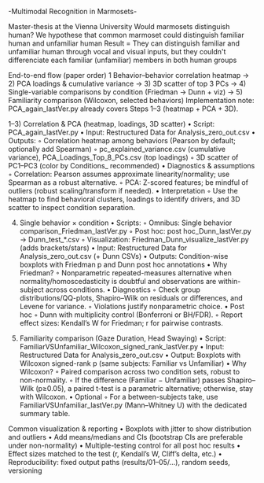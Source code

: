 -Multimodal Recognition in Marmosets-

Master-thesis at the Vienna University
Would marmosets distinguish human?
We hypothese that common marmoset could distinguish familiar human and unfamiliar human
Result = They can distinguish familiar and unfamiliar human through vocal and visual inputs, but they couldn't differenciate each familiar (unfamiliar) members in both human groups


End-to-end flow (paper order)
	1	Behavior–behavior correlation heatmap → 2) PCA loadings & cumulative variance → 3) 3D scatter of top 3 PCs → 4) Single-variable comparisons by condition (Friedman → Dunn + viz) → 5) Familiarity comparison (Wilcoxon, selected behaviors)
Implementation note: PCA_again_lastVer.py already covers Steps 1–3 (heatmap + PCA + 3D).

1–3) Correlation & PCA (heatmap, loadings, 3D scatter)
	•	Script: PCA_again_lastVer.py
	•	Input: Restructured Data for Analysis_zero_out.csv
	•	Outputs:
	◦	Correlation heatmap among behaviors (Pearson by default; optionally add Spearman)
	◦	pc_explained_variance.csv (cumulative variance), PCA_Loadings_Top_8_PCs.csv (top loadings)
	◦	3D scatter of PC1–PC3 (color by Conditions_ recommended)
	•	Diagnostics & assumptions
	◦	Correlation: Pearson assumes approximate linearity/normality; use Spearman as a robust alternative.
	◦	PCA: Z-scored features; be mindful of outliers (robust scaling/transform if needed).
	•	Interpretation
	◦	Use the heatmap to find behavioral clusters, loadings to identify drivers, and 3D scatter to inspect condition separation.

4) Single behavior × condition
	•	Scripts:
	◦	Omnibus: Single behavior comparison_Friedman_lastVer.py
	◦	Post hoc: post hoc_Dunn_lastVer.py → Dunn_test_*.csv
	◦	Visualization: Friedman_Dunn_visualize_lastVer.py (adds brackets/stars)
	•	Input: Restructured Data for Analysis_zero_out.csv (+ Dunn CSVs)
	•	Outputs: Condition-wise boxplots with Friedman p and Dunn post hoc annotations
	•	Why Friedman?
	◦	Nonparametric repeated-measures alternative when normality/homoscedasticity is doubtful and observations are within-subject across conditions.
	•	Diagnostics
	◦	Check group distributions/QQ-plots, Shapiro–Wilk on residuals or differences, and Levene for variance.
	◦	Violations justify nonparametric choice.
	•	Post hoc
	◦	Dunn with multiplicity control (Bonferroni or BH/FDR).
	◦	Report effect sizes: Kendall’s W for Friedman; r for pairwise contrasts.

5) Familiarity comparison (Gaze Duration, Head Swaying)
	•	Script: FamiliarVSUnfamiliar_Wilcoxon_signed_rank_lastVer.py
	•	Input: Restructured Data for Analysis_zero_out.csv
	•	Output: Boxplots with Wilcoxon signed-rank p (same subjects: Familiar vs Unfamiliar)
	•	Why Wilcoxon?
	◦	Paired comparison across two condition sets, robust to non-normality.
	◦	If the difference (Familiar − Unfamiliar) passes Shapiro–Wilk (p≥0.05), a paired t-test is a parametric alternative; otherwise, stay with Wilcoxon.
	•	Optional
	◦	For a between-subjects take, use FamiliarVSUnfamiliar_lastVer.py (Mann–Whitney U) with the dedicated summary table.

Common visualization & reporting
	•	Boxplots with jitter to show distribution and outliers
	•	Add means/medians and CIs (bootstrap CIs are preferable under non-normality)
	•	Multiple-testing control for all post hoc results
	•	Effect sizes matched to the test (r, Kendall’s W, Cliff’s delta, etc.)
	•	Reproducibility: fixed output paths (results/01–05/...), random seeds, versioning
